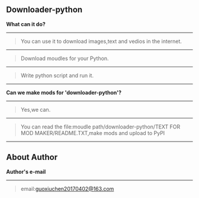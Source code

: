 Downloader-python
---
**What can it do?**
___
>You can use it to download images,text and vedios in the internet.
---
>Download moudles for your Python.
---
>Write python script and run it.
---
**Can we make mods for 'downloader-python'?**
***
>Yes,we can.
---
>You can read the file:moudle path/downloader-python/TEXT FOR MOD MAKER/README.TXT,make mods and upload to PyPI
---
About Author
---
**Author's e-mail**
***
>email:guoxiuchen20170402@163.com









